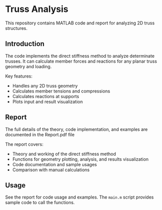 # Truss Analysis

This repository contains MATLAB code and report for analyzing 2D truss structures.

## Introduction

The code implements the direct stiffness method to analyze determinate trusses. It can calculate member forces and reactions for any planar truss geometry and loading.  

Key features:

- Handles any 2D truss geometry
- Calculates member tensions and compressions
- Calculates reactions at supports
- Plots input and result visualization

## Report

The full details of the theory, code implementation, and examples are documented in the Report.pdf file

The report covers:

- Theory and working of the direct stiffness method
- Functions for geometry plotting, analysis, and results visualization
- Code documentation and sample usages
- Comparison with manual calculations

## Usage

See the report for code usage and examples. The `main.m` script provides sample code to call the functions.
